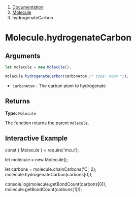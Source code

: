 <!-- WARNING: Edit this file in /docs-template -->

<nav aria-label="breadcrumb">
  <ol class="breadcrumb">
    <li class="breadcrumb-item"><a href="/doc/">Documentation</a></li>
    <li class="breadcrumb-item"><a href="/doc/molecule/">Molecule</a></li>
    <li class="breadcrumb-item active" aria-current="page">hydrogenateCarbon</li>
  </ol>
</nav>

# Molecule.hydrogenateCarbon

## Arguments

```js
let molecule = new Molecule();

molecule.hydrogenateCarbon(carbonAtom /* type: Atom */);
```

- `carbonAtom` - The carbon atom to hydrogenate

## Returns

**Type:** `Molecule`

The function returns the parent `Molecule`.

## Interactive Example

<div data-example><p class="d-none my-5">const { Molecule } = require('mcul');

let molecule = new Molecule();

let carbons = molecule.chainCarbons('C', 2);
molecule.hydrogenateCarbon(carbons[0]);

console.log(molecule.getBondCount(carbons[0]), molecule.getBondCount(carbons[1]));</p></div>